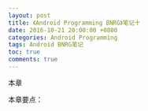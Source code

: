 ```yaml
---
layout: post
title: 《Android Programming BNRG》笔记十
date: 2016-10-21 20:00:00 +0800
categories: Android Programming
tags: Android BNRG笔记
toc: true
comments: true
---
```

本章

本章要点：

<!-- more -->
